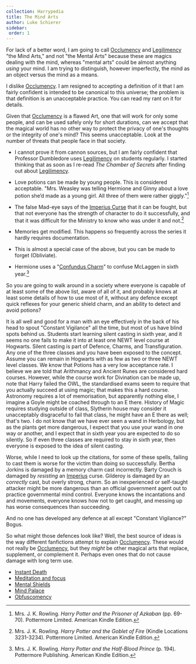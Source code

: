 ```yaml
---
collection: Harrypedia
title: The Mind Arts
author: Luke Schierer
sidebar:
 order: 1
---
```


For lack of a better word, I am going to call [Occlumency][] and [Legilimency][]
"the Mind Arts," and not "the Mental Arts" because these are magics dealing with
the mind, whereas "mental arts" could be almost anything *using* your mind.  I
am trying to distinguish, however imperfectly, the mind as an object versus the
mind as a means.

[Occlumency]: <./occlumency>

[Legilimens]: <../spells/legilimens>

[Legilimency]: <./legilimency>

I dislike [Occlumency].  I am resigned to accepting a definition of it that I
am fairly confident is intended to be canonical to this universe; the problem
is that definition is an unacceptable practice.  You can read my rant on it for
details.

Given that [Occlumency] is a flawed Art, one that will work for only some
people, and can be used safely only for short durations, can we accept that the
magical world has no other way to protect the privacy of one's thoughts or the
integrity of one's mind?  This seems unacceptable.  Look at the number of
threats that people face in that society.

* I cannot prove it from cannon sources, but I am fairly confident that
  Professor Dumbledore uses [Legilimency] on students regularly.  I started
  thinking that as soon as I re-read _The Chamber of Secrets_ after finding out
  about [Legilimency].

* Love potions can be made by young people. This is considered acceptable.
  "Mrs. Weasley was telling Hermione and Ginny about a love potion she’d made as
  a young girl. All three of them were rather giggly."[^20200716-1]

* The false Mad-eye says of the [Imperius Curse] that it can be fought, but that
  not everyone has the strength of character to do it successfully, and that it
  was difficult for the Ministry to know who was under it and not.[^20200716-3]

* Memories get modified.  This happens so frequently across the series it hardly
  requires documentation.

* This is almost a special case of the above, but you can be made to forget
  (Obliviate).

* Hermione uses a "[Confundus Charm]" to confuse McLaggen in sixth
  year.[^20200716-2]

So you are going to walk around in a society where everyone is capable of at
least some of the above list, aware of all of it, and probably knows at least
some details of how to use most of it, without any defence except quick
reflexes for your generic shield charm, and an ability to detect and avoid
potions?

It is all well and good for a man with an eye effectively in the back of his
head to spout "Constant Vigilance" all the time, but most of us have blind
spots behind us.  Students start learning silent casting in sixth year, and it
seems no one fails to make it into at least one NEWT level course at Hogwarts.
Silent casting is part of Defence, Charms, and Transfiguration.  Any one of the
three classes and you have been exposed to the concept.  Assume you can remain
in Hogwarts with as few as two or three NEWT level classes.  We know that
Potions has a very low acceptance rate.  I believe we are told that Arithmancy
and Ancient Runes are considered hard courses.  However, while the course work
for Divination can be made up, note that Harry failed the OWL, the standardised
exams seem to require that you actually succeed at using magic; that makes this
a hard course.  Astronomy requires a lot of memorisation, but apparently nothing
else, I imagine a Goyle might be coached through to an E there.  History of
Magic requires studying outside of class, Slytherin house may consider it
unacceptably disgraceful to fail that class, he might have an E there as well;
that's two.  I do not know that we have ever seen a wand in Herbology, but as
the plants get more dangerous, I expect that you use your wand in one way or
another, and I expect that in sixth year you are expected to do so silently.  So
if even three classes are required to stay in sixth year, then everyone is
exposed to the idea of silent casting.

Worse, while I need to look up the citations, for some of these spells, failing
to cast them is worse for the victim than doing so successfully.  Bertha Jorkins
is damaged by a memory charm cast incorrectly.  Barty Crouch is damaged by
*resisting* an [Imperius] curse.  Gilderoy is damaged by an *correctly* cast, but
overly strong, charm.  So an inexperienced or self-taught attacker might be more
dangerous than an official government agent out to practice governmental mind
control.  Everyone knows the incantations and and movements, everyone knows how
not to get caught, and messing up has worse consequences than succeeding.

And no one has developed any defence at all except "Constant Vigilance?"  Bogus.

So what might those defences look like?  Well, the best source of ideas is the
way different fanfictions attempt to explain [Occlumency].  These would not
really be [Occlumency], but they *might* be other magical arts that replace,
supplement, or complement it.  Perhaps even ones that do not cause damage with
long term use.

* [Instant Death](death_defence)
* [Meditation and focus](meditation_and_focus)
* [Mental Shields](mental_shields)
* [Mind Palace](mind_palace)
* [Obfuscomency]


[Imperius Curse]: <../spells/imperio/>

[Imperius]: <../spells/imperio/>

[Confundus]: <../spells/confundus>

[Confundus Charm]: <../spells/confundus>

[Obfuscomency]: <./obfuscomency>

[^20200716-1]: Mrs. J. K. Rowling. _Harry Potter and the Prisoner of Azkaban_
    (pp. 69-70). Pottermore Limited. American Kindle Edition.

[^20200716-2]: Mrs. J. K. Rowling. _Harry Potter and the Half-Blood Prince_
    (p. 194). Pottermore Publishing. American Kindle Edition.

[^20200716-3]: Mrs. J. K. Rowling. _Harry Potter and the Goblet of Fire_
    (Kindle Locations 3231-3234). Pottermore Limited. American Kindle Edition.
